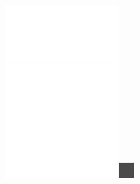 ![AL2-wyklad-4](Notatki/Semestr%202/Algebra%20liniowa%202/Wyk%C5%82ady/Wyk%C5%82ad%204/AL2-wyklad-4.pdf)![Wyklad_4a](Notatki/Semestr%202/Algebra%20liniowa%202/Wyk%C5%82ady/Wyk%C5%82ad%204/Wyklad_4a.pdf)![AL2-zestaw-4](Notatki/Semestr%202/Algebra%20liniowa%202/Wyk%C5%82ady/Wyk%C5%82ad%204/AL2-zestaw-4.pdf)![Drawing 2023-05-10 14.29.41.excalidraw](Notatki/Semestr%202/Algebra%20liniowa%202/Wyk%C5%82ady/Wyk%C5%82ad%204/Drawing%202023-05-10%2014.29.41.excalidraw.svg)